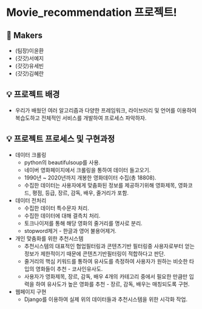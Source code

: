 # Movie_recommendation 프로젝트!

## 🎈 Makers
* (팀장)이윤환
* (갓갓)서예지
* (갓갓)유세빈
* (갓갓)김혜란

## 💡 프로젝트 배경
* 우리가 배웠던 여러 알고리즘과 다양한 프레임워크, 라이브러리 및 언어를 이용하여 복습도하고 전체적인 서비스를 개발하여 프로세스 파악하자.

## 💡 프로젝트 프로세스 및 구현과정
* 데이터 크롤링
  * python의 beautifulsoup를 사용.
  * 네이버 영화페이지에서 크롤링을 통하여 데이터 들고오기.
  * 1990년 ~ 2020년까지 개봉한 영화데이터 수집(총 18808).
  * 수집한 데이터는 사용자에게 맞춤화된 정보를 제공하기위해 영화제목, 영화코드, 평점, 등급, 장르, 감독, 배우, 줄거리가 포함.
* 데이터 전처리
  * 수집한 데이터 특수문자 처리. 
  * 수집한 데이터에 대해 결측치 처리.
  * 토크나이저를 통해 해당 영화의 줄거리를 명사로 분리.
  * stopword제거 - 한글과 영어 불용어제거.
* 개인 맞춤화를 위한 추천시스템
  * 추천시스템의 대표적인 협업필터링과 콘텐츠기반 필터링중 사용자로부터 얻는 정보가 제한적이기 때문에 콘텐츠기반필터링이 적합하다고 판단. 
  * 줄거리의 핵심 키워드를 통하여 유사도를 측정하여 사용자가 원하는 비슷한 타입의 영화들이 추천 - 코사인유사도.
  * 사용자가 영화제목, 장르, 감독, 배우 4개의 카테고리 중에서 필요한 만큼만 입력을 하여 유사도가 높은 영화를 추천 - 장르, 감독, 배우는 매칭되도록 구현.
* 웹페이지 구현
  * Django를 이용하여 실제 위의 데이터들과 추천시스템을 위한 시각화 작업.
